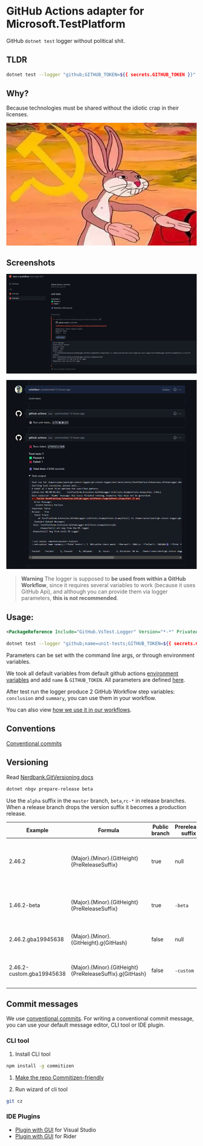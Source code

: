 # GitHub Actions adapter for Microsoft.TestPlatform

GitHub `dotnet test` logger without political shit.  

## TLDR 

```bash
dotnet test --logger "github;GITHUB_TOKEN=${{ secrets.GITHUB_TOKEN }}"
```

## Why?

Because technologies must be shared without the idiotic crap in their licenses.  

![IT commune](https://raw.githubusercontent.com/vchirikov/gh-vstest-logger/master/docs/img/bunny.png)


## Screenshots

![Example of a summary](https://raw.githubusercontent.com/vchirikov/gh-vstest-logger/master/docs/img/test-ci-workflow.png)  

![Example of PR comment](https://raw.githubusercontent.com/vchirikov/gh-vstest-logger/master/docs/img/pr-comment.png)


> **Warning**
> The logger is supposed to **be used from within a GitHub Workflow**,
> since it requires several variables to work (because it uses GitHub Api), 
> and although you can provide them via logger parameters, **this is not recommended**.


## Usage:

```xml
<PackageReference Include="GitHub.VsTest.Logger" Version="*-*" PrivateAssets="All" IncludeAssets="runtime; build; native; contentfiles; analyzers" />
```


```bash
dotnet test --logger "github;name=unit-tests;GITHUB_TOKEN=${{ secrets.GITHUB_TOKEN }}"
```

Parameters can be set with the command line args, or through environment variables.  

We took all default variables from default github actions [environment variables](https://docs.github.com/en/actions/learn-github-actions/environment-variables)
and add `name` & `GITHUB_TOKEN`. All parameters are defined [here](./src/dotnet/GitHubLogger/LoggerParameters.cs).  

After test run the logger produce 2 GitHub Workflow step variables: `conclusion` and `summary`, you can use them in your workflow.  

You can also view [how we use it in our workflows](./.github/workflows/unit-tests.yml).


## Conventions

[Conventional commits](https://www.conventionalcommits.org/en/v1.0.0/)

## Versioning

Read [Nerdbank.GitVersioning docs](https://github.com/dotnet/Nerdbank.GitVersioning/blob/master/doc/nbgv-cli.md)  

```bash
dotnet nbgv prepare-release beta
```

Use the `alpha` suffix in the `master` branch, `beta`,`rc-*` in release branches. When a release branch drops the version suffix it becomes a production release.


| Example                   | Formula                                                  | Public branch | Prerelease suffix | Example explanation                                                   |
| ------------------------- | -------------------------------------------------------- | ------------- | ----------------- | --------------------------------------------------------------------- |
| 2.46.2                    | {Major}.{Minor}.{GitHeight}{PreReleaseSuffix}            | true          | null              | public branch `master`, version.json without any `-prerelease` suffix |
| 1.46.2-beta               | {Major}.{Minor}.{GitHeight}{PreReleaseSuffix}            | true          | `-beta`           | public branch `release/v1.4`, version.json with `-beta` suffix        |
| 2.46.2.gba19945638        | {Major}.{Minor}.{GitHeight}.g{GitHash}                   | false         | null              | non-public branch `feat1`, version.json without suffix                |
| 2.46.2-custom.gba19945638 | {Major}.{Minor}.{GitHeight}{PreReleaseSuffix}.g{GitHash} | false         | `-custom`         | non-public branch `feat1`,  version.json with `-custom` suffix        |


## Commit messages

We use [conventional commits](https://www.conventionalcommits.org). For writing a conventional commit message, you can use
your default message editor, CLI tool or IDE plugin.

### CLI tool

1. Install CLI tool
  
  ```bash
  npm install -g commitizen
  ```

1. [Make the repo Commitizen-friendly](https://github.com/commitizen/cz-cli#making-your-repo-commitizen-friendly)

1. Run wizard of cli tool

  ```bash
  git cz
  ```

### IDE Plugins

* [Plugin with GUI](https://marketplace.visualstudio.com/items?itemName=mrluje.vs-commitizen) for Visual Studio
* [Plugin with GUI](https://plugins.jetbrains.com/plugin/9861-git-commit-template) for Rider